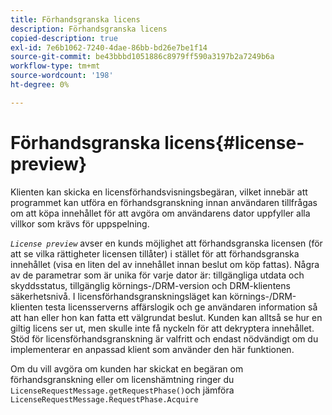 ```yaml
---
title: Förhandsgranska licens
description: Förhandsgranska licens
copied-description: true
exl-id: 7e6b1062-7240-4dae-86bb-bd26e7be1f14
source-git-commit: be43bbbd1051886c8979ff590a3197b2a7249b6a
workflow-type: tm+mt
source-wordcount: '198'
ht-degree: 0%

---
```


# Förhandsgranska licens{#license-preview}

Klienten kan skicka en licensförhandsvisningsbegäran, vilket innebär att programmet kan utföra en förhandsgranskning innan användaren tillfrågas om att köpa innehållet för att avgöra om användarens dator uppfyller alla villkor som krävs för uppspelning.

*`License preview`* avser en kunds möjlighet att förhandsgranska licensen (för att se vilka rättigheter licensen tillåter) i stället för att förhandsgranska innehållet (visa en liten del av innehållet innan beslut om köp fattas). Några av de parametrar som är unika för varje dator är: tillgängliga utdata och skyddsstatus, tillgänglig körnings-/DRM-version och DRM-klientens säkerhetsnivå. I licensförhandsgranskningsläget kan körnings-/DRM-klienten testa licensserverns affärslogik och ge användaren information så att han eller hon kan fatta ett välgrundat beslut. Kunden kan alltså se hur en giltig licens ser ut, men skulle inte få nyckeln för att dekryptera innehållet. Stöd för licensförhandsgranskning är valfritt och endast nödvändigt om du implementerar en anpassad klient som använder den här funktionen.

Om du vill avgöra om kunden har skickat en begäran om förhandsgranskning eller om licenshämtning ringer du `LicenseRequestMessage.getRequestPhase()`och jämföra `LicenseRequestMessage.RequestPhase.Acquire`

